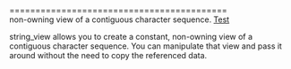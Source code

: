 ==========================================\
 non-owning view of a contiguous character sequence. [Test](https://godbolt.org/z/x6db8W7GM)

string_view allows you to create a constant, non-owning view of a contiguous character sequence.
You can manipulate that view and pass it around without the need to copy the referenced data.
